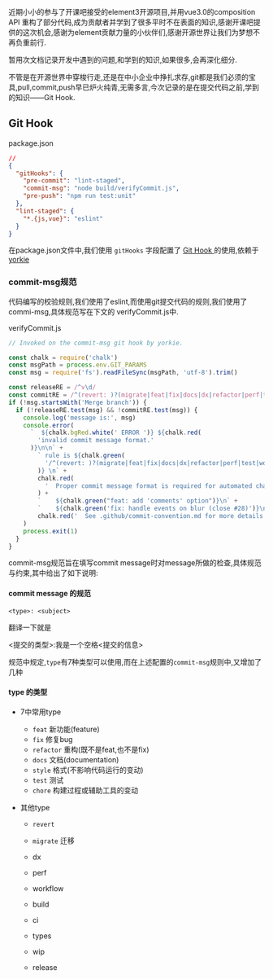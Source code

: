 近期小小的参与了开课吧接受的element3开源项目,并用vue3.0的composition API 重构了部分代码,成为贡献者并学到了很多平时不在表面的知识,感谢开课吧提供的这次机会,感谢为element贡献力量的小伙伴们,感谢开源世界让我们为梦想不再负重前行.

暂用次文档记录开发中遇到的问题,和学到的知识,如果很多,会再深化细分.

不管是在开源世界中穿梭行走,还是在中小企业中挣扎求存,git都是我们必须的宝具,pull,commit,push早已炉火纯青,无需多言,今次记录的是在提交代码之前,学到的知识——Git Hook.

## Git Hook

package.json

```json
// 
{
  "gitHooks": {
    "pre-commit": "lint-staged",
    "commit-msg": "node build/verifyCommit.js",
    "pre-push": "npm run test:unit"
  },
  "lint-staged": {
    "*.{js,vue}": "eslint"
  }
}
```

在package.json文件中,我们使用 ` gitHooks ` 字段配置了 [ Git Hook ](https://cli.vuejs.org/zh/guide/cli-service.html#git-hook)  的使用,依赖于 [yorkie](https://github.com/yyx990803/yorkie)

[^1]: yorkie由husky改编而来

### commit-msg规范

代码编写的校验规则,我们使用了eslint,而使用git提交代码的规则,我们使用了commi-msg,具体规范写在下文的 verifyCommit.js中.

verifyCommit.js

```js
// Invoked on the commit-msg git hook by yorkie.

const chalk = require('chalk')
const msgPath = process.env.GIT_PARAMS
const msg = require('fs').readFileSync(msgPath, 'utf-8').trim()

const releaseRE = /^v\d/
const commitRE = /^(revert: )?(migrate|feat|fix|docs|dx|refactor|perf|test|workflow|build|ci|chore|types|wip|release): .{1,50}/
if (!msg.startsWith('Merge branch')) {
  if (!releaseRE.test(msg) && !commitRE.test(msg)) {
    console.log('message is:', msg)
    console.error(
      `  ${chalk.bgRed.white(' ERROR ')} ${chalk.red(
        'invalid commit message format.'
      )}\n\n` +
        ` rule is ${chalk.green(
          '/^(revert: )?(migrate|feat|fix|docs|dx|refactor|perf|test|workflow|build|ci|chore|types|wip|release): .{1,50}/'
        )} \n` +
        chalk.red(
          '  Proper commit message format is required for automated changelog generation. Examples:\n\n'
        ) +
        `    ${chalk.green("feat: add 'comments' option")}\n` +
        `    ${chalk.green('fix: handle events on blur (close #28)')}\n\n` +
        chalk.red('  See .github/commit-convention.md for more details.\n')
    )
    process.exit(1)
  }
}

```

commit-msg规范旨在填写commit message时对message所做的检查,具体规范与约束,其中给出了如下说明:

#### commit message 的规范

`<type>: <subject>`

翻译一下就是

<提交的类型>:我是一个空格<提交的信息>

规范中规定,`type`有7种类型可以使用,而在上述配置的`commit-msg`规则中,又增加了几种

#### type 的类型

* 7中常用type

  * `feat` 新功能(feature)
  * `fix` 修复bug
  * `refactor` 重构(既不是feat,也不是fix)
  * `docs` 文档(documentation)
  * `style` 格式(不影响代码运行的变动)
  * `test` 测试
  * `chore` 构建过程或辅助工具的变动

* 其他type

  * `revert` 

  * `migrate` 迁移
  * dx
  * perf
  * workflow
  * build
  * ci
  * types
  * wip
  * release

